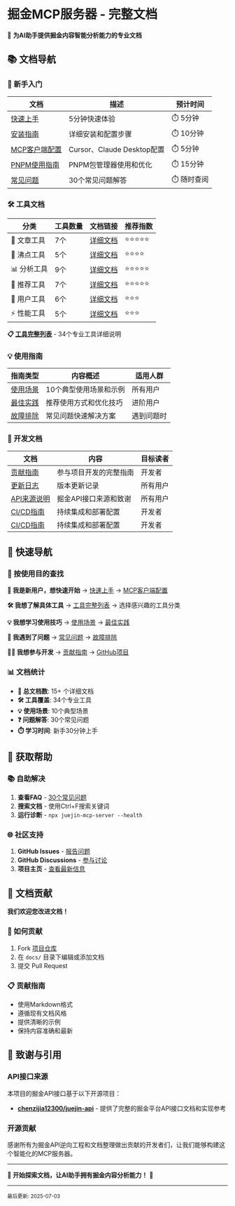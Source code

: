 # 掘金MCP服务器 - 完整文档

🚀 **为AI助手提供掘金内容智能分析能力的专业文档**

## 📚 文档导航

### 🚀 新手入门

| 文档                              | 描述                       | 预计时间    |
| --------------------------------- | -------------------------- | ----------- |
| [快速上手](./quick-start.md)      | 5分钟快速体验              | ⏱️ 5分钟    |
| [安装指南](./installation.md)     | 详细安装和配置步骤         | ⏱️ 10分钟   |
| [MCP客户端配置](./mcp-clients.md) | Cursor、Claude Desktop配置 | ⏱️ 5分钟    |
| [PNPM使用指南](./pnpm-guide.md)   | PNPM包管理器使用和优化     | ⏱️ 15分钟   |
| [常见问题](./faq.md)              | 30个常见问题解答           | ⏱️ 随时查阅 |

### 🛠️ 工具文档

| 分类        | 工具数量 | 文档链接                               | 推荐指数   |
| ----------- | -------- | -------------------------------------- | ---------- |
| 📝 文章工具 | 7个      | [详细文档](./tools/articles.md)        | ⭐⭐⭐⭐⭐ |
| 📌 沸点工具 | 5个      | [详细文档](./tools/pins.md)            | ⭐⭐⭐⭐   |
| 📊 分析工具 | 9个      | [详细文档](./tools/analytics.md)       | ⭐⭐⭐⭐⭐ |
| 🎯 推荐工具 | 7个      | [详细文档](./tools/recommendations.md) | ⭐⭐⭐⭐⭐ |
| 👤 用户工具 | 6个      | [详细文档](./tools/users.md)           | ⭐⭐⭐     |
| ⚡ 性能工具 | 5个      | [详细文档](./tools/performance.md)     | ⭐⭐⭐     |

**📋 [工具完整列表](./tools/README.md)** - 34个专业工具详细说明

### 💡 使用指南

| 指南类型                               | 内容概述               | 适用人群   |
| -------------------------------------- | ---------------------- | ---------- |
| [使用场景](./usage/scenarios.md)       | 10个典型使用场景和示例 | 所有用户   |
| [最佳实践](./usage/best-practices.md)  | 推荐使用方式和优化技巧 | 进阶用户   |
| [故障排除](./usage/troubleshooting.md) | 常见问题快速解决方案   | 遇到问题时 |

### 🔧 开发文档

| 文档                           | 内容                   | 目标读者 |
| ------------------------------ | ---------------------- | -------- |
| [贡献指南](../CONTRIBUTING.md) | 参与项目开发的完整指南 | 开发者   |
| [更新日志](../CHANGELOG.md)    | 版本更新记录           | 所有用户 |
| [API来源说明](./api-source.md) | 掘金API接口来源和致谢  | 所有用户 |
| [CI/CD指南](./ci-cd-guide.md)  | 持续集成和部署配置     | 开发者   |
| [CI/CD指南](./ci-cd-guide.md)  | 持续集成和部署配置     | 开发者   |

## 🎯 快速导航

### 📖 按使用目的查找

**🚀 我是新用户，想快速开始**
→ [快速上手](./quick-start.md) → [MCP客户端配置](./mcp-clients.md)

**🛠️ 我想了解具体工具**
→ [工具完整列表](./tools/README.md) → 选择感兴趣的工具分类

**💡 我想学习使用技巧**
→ [使用场景](./usage/scenarios.md) → [最佳实践](./usage/best-practices.md)

**🔧 我遇到了问题**
→ [常见问题](./faq.md) → [故障排除](./usage/troubleshooting.md)

**👨‍💻 我想参与开发**
→ [贡献指南](../CONTRIBUTING.md) → [GitHub项目](https://github.com/h7ml/juejin-mcp-server)

### 📊 文档统计

- **📄 总文档数**: 15+ 个详细文档
- **🛠️ 工具覆盖**: 34个专业工具
- **💡 使用场景**: 10个典型场景
- **❓ 问题解答**: 30个常见问题
- **⏱️ 学习时间**: 新手30分钟上手

## 🤝 获取帮助

### 📚 自助解决

1. **查看FAQ** - [30个常见问题](./faq.md)
2. **搜索文档** - 使用Ctrl+F搜索关键词
3. **运行诊断** - `npx juejin-mcp-server --health`

### 🌐 社区支持

1. **GitHub Issues** - [报告问题](https://github.com/h7ml/juejin-mcp-server/issues)
2. **GitHub Discussions** - [参与讨论](https://github.com/h7ml/juejin-mcp-server/discussions)
3. **项目主页** - [查看最新信息](https://github.com/h7ml/juejin-mcp-server)

## 📝 文档贡献

**我们欢迎您改进文档！**

### 🔧 如何贡献

1. Fork [项目仓库](https://github.com/h7ml/juejin-mcp-server)
2. 在 `docs/` 目录下编辑或添加文档
3. 提交 Pull Request

### 📋 贡献指南

- 使用Markdown格式
- 遵循现有文档风格
- 提供清晰的示例
- 保持内容准确和最新

## 🙏 致谢与引用

### API接口来源

本项目的掘金API接口基于以下开源项目：

- **[chenzijia12300/juejin-api](https://github.com/chenzijia12300/juejin-api)** - 提供了完整的掘金平台API接口文档和实现参考

### 开源贡献

感谢所有为掘金API逆向工程和文档整理做出贡献的开发者们，让我们能够构建这个智能化的MCP服务器。

---

**📖 开始探索文档，让AI助手拥有掘金内容分析能力！** 🚀

---

<small>最后更新: 2025-07-03</small>
